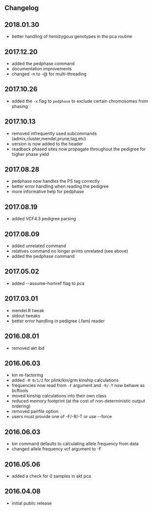 ## Changelog

## 2018.01.30
* better handling of hemizygous genotypes in the pca routine

## 2017.12.20
* added the pedphase command
* documentation improvements
* changed -n to -@ for multi-threading

## 2017.10.26
* added the `-x` flag to `pedphase` to exclude certain chromosomes from phasing

## 2017.10.13
* removed infrequently used subcommands (admix,cluster,mendel,prune,tag,etc)
* version is now added to the header
* readback phased sites now propagate throughout the pedigree for higher phase yield

## 2017.08.28
* pedphase now handles the PS tag correctly
* better error handling when reading the pedigree
* more informative help for pedphase

## 2017.08.19
* added VCF4.3 pedigree parsing

## 2017.08.09
* added unrelated command
* relatives command no longer prints unrelated (see above)
* added the pedphase command

## 2017.05.02
* added --assume-homref flag to pca

## 2017.03.01
* mendel.R tweak
* stdout tweaks	
* better error handling in pedigree (.fam) reader

## 2016.08.01
* removed akt ibd

## 2016.06.03
* kin re-factoring
* added `-M 0/1/2` for plink/kin/grm kinship calculations
* frequencies now read from `-F` argument and `-R/-T` now behave as bcftools
* moved kinship calculations into their own class
* reduced memory footprint (at the cost of non-deterministic output ordering)
* removed pairfile option
* users must provide one of -F/-R/-T or use --force

## 2016.06.03
* kin command defaults to calculating allele frequency from data
* changed allele frequency vcf argument to -F

## 2016.05.06
* added a check for 0 samples in akt pca

## 2016.04.08
* initial public release
